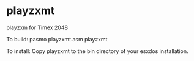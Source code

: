 # playzxmt
playzxm for Timex 2048

To build:
pasmo playzxmt.asm playzxmt

To install:
Copy playzxmt to the bin directory of your esxdos installation.
